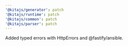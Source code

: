 ```yaml
---
'@kitajs/generator': patch
'@kitajs/runtime': patch
'@kitajs/common': patch
'@kitajs/parser': patch
---
```


Added typed errors with HttpErrors and @fastify/ansible.
